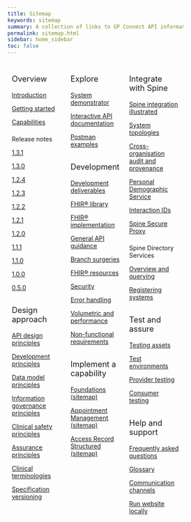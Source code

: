 ```yaml
---
title: Sitemap
keywords: sitemap
summary: A collection of links to GP Connect API information
permalink: sitemap.html
sidebar: home_sidebar
toc: false
---
```

<style>
* {
  box-sizing: border-box;
}

/* Create three equal columns that floats next to each other */
.column {
  float: left;
  width: 33.33%;
  padding: 10px;

}

/* Clear floats after the columns */
.row:after {
  content: "";
  display: table;
  clear: both;
}
</style>

<div class="row">
  <div class="column">
   <p style="font-size:18px">Overview</p>
    	<p><a href="index.html">Introduction</a></p>
    	<p><a href="overview_engage.html">Getting started</a></p>
    	<p><a href="overview_priority_capabilities.html">Capabilities</a></p>
	<p style="padding-top:8px">Release notes</p>
	<p><a href="overview_release_notes_1_3_1.html">1.3.1</a></p>   
	<p><a href="overview_release_notes_1_3_0.html">1.3.0</a></p>    
	<p><a href="overview_release_notes_1_2_4.html">1.2.4</a></p>  
    	<p><a href="overview_release_notes_1_2_3.html">1.2.3</a></p>
    	<p><a href="overview_release_notes_1_2_2.html">1.2.2</a></p>
    	<p><a href="overview_release_notes_1_2_1.html">1.2.1</a></p>
    	<p><a href="overview_release_notes_1_2_0.html">1.2.0</a></p>
    	<p><a href="overview_release_notes_1_1_1.html">1.1.1</a></p>
    	<p><a href="overview_release_notes_1_1_0.html">1.1.0</a></p>
    	<p><a href="overview_release_notes_1_0_0.html">1.0.0</a></p>
    	<p><a href="overview_release_notes_0_5_0.html">0.5.0</a></p>
    <p style="font-size:18px; padding-top:15px">Design approach</p>
    	<p><a href="designprinciples_open_api_principles.html">API design principles</a></p>
	<p><a href="designprinciples_development_principles.html">Development principles</a></p>
	<p><a href="designprinciples_data_model_principles.html">Data model principles</a></p>
	<p><a href="designprinciples_ig_principles.html">Information governance principles</a></p>
	<p><a href="designprinciples_clinical_safety_principles.html">Clinical safety principles</a></p>
	<p><a href="designprinciples_assurance_principles.html">Assurance principles</a></p>
	<p><a href="design_clinical_terminologies.html">Clinical terminologies</a></p>
	<p><a href="design_product_versioning.html">Specification versioning</a></p> 
  </div>
  <div class="column">
    <p style="font-size:18px">Explore</p>
    	<p><a href="system_demonstrator.html">System demonstrator</a></p>
	<p><a href="system_swagger.html">Interactive API documentation</a></p>
	<p><a href="system_reference_postman.html">Postman examples</a></p>
    <p style="font-size:18px; padding-top:15px">Development</p>
    	<p><a href="development_deliverables.html">Development deliverables</a></p>
	<p><a href="development_fhir_open_source_guidance.html">FHIR&reg; library</a></p>
	<p><a href="development_fhir_api_guidance.html">FHIR&reg; implementation</a></p>
	<p><a href="development_general_api_guidance.html">General API guidance</a></p>
	<p><a href="development_branch_surgeries.html">Branch surgeries</a></p>
	<p><a href="development_fhir_resource_guidance.html">FHIR&reg; resources</a></p>
	<p><a href="development_api_security_guidance.html">Security</a></p>
	<p><a href="development_fhir_error_handling_guidance.html">Error handling</a></p>
	<p><a href="development_api_volume_and_performance.html">Volumetric and performance</a></p>
	<p><a href="development_api_non_functional_requirements.html">Non-functional requirements</a></p>
    <p style="font-size:18px; padding-top:15px">Implement a capability</p>
	<p><a href="sitemap_foundations.html">Foundations (sitemap)</a></p>
	<p><a href="sitemap_appointment_management.html">Appointment Management (sitemap)</a></p> 
	<p><a href="sitemap_access_record_structured.html">Access Record Structured (sitemap)</a></p>   
  </div>
  <div class="column">
    <p style="font-size:18px">Integrate with Spine</p>
    	<p><a href="integration_illustrated.html">Spine integration illustrated</a></p>
	<p><a href="integration_system_topologies.html">System topologies</a></p>
	<p><a href="integration_illustrated.html">Cross-organisation audit and provenance</a></p>
	<p><a href="integration_system_topologies.html">Personal Demographic Service</a></p>
	<p><a href="integration_interaction_ids.html">Interaction IDs</a></p>
	<p><a href="integration_spine_secure_proxy.html">Spine Secure Proxy</a></p>
	<p style="padding-top:8px">Spine Directory Services</p>
	<p><a href="integration_spine_directory_service.html">Overview and querying</a></p>
	<p><a href="integration_sds_registering_endpoints.html">Registering systems</a></p>
    <p style="font-size:18px; padding-top:15px">Test and assure</p>
    	<p><a href="testing_deliverables.html">Testing assets</a></p>
	<p><a href="testing_environments.html">Test environments</a></p>
	<p><a href="testing_api_provider_testing.html">Provider testing</a></p>
	<p><a href="testing_api_consumer_testing.html">Consumer testing</a></p>
    <p style="font-size:18px; padding-top:15px">Help and support</p>
    	<p><a href="support_faq.html">Frequently asked questions</a></p>
    	<p><a href="overview_glossary.html">Glossary</a></p>
    	<p><a href="support_communications.html">Communication channels</a></p>
    	<p><a href="support_run_website_locally.html">Run website locally</a></p>
  </div>
</div>
